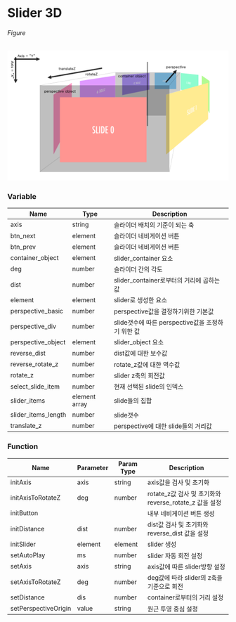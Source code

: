 # Slider 3D


###### Figure

![open-img](src/asset/illustration.png)


### Variable

| Name                | Type          | Description                                       |
|---------------------|---------------|---------------------------------------------------|
| axis                | string        | 슬라이더 배치의 기준이 되는 축                    |
| btn_next            | element       | 슬라이더 네비게이션 버튼                          |
| btn_prev            | element       | 슬라이더 네비게이션 버튼                          |
| container_object    | element       | slider_container 요소                             |
| deg                 | number        | 슬라이더 간의 각도                                |
| dist                | number        | slider_container로부터의 거리에 곱하는 값         |
| element             | element       | slider로 생성한 요소                              |
| perspective_basic   | number        | perspective값을 결정하기위한 기본값               |
| perspective_div     | number        | slide갯수에 따른 perspective값을 조정하기 위한 값 |
| perspective_object  | element       | slider_object 요소                                |
| reverse_dist        | number        | dist값에 대한 보수값                              |
| reverse_rotate_z    | number        | rotate_z값에 대한 역수값                          |
| rotate_z            | number        | slider z축의 회전값                               |
| select_slide_item   | number        | 현재 선택된 slide의 인덱스                        |
| slider_items        | element array | slide들의 집합                                    |
| slider_items_length | number        | slide갯수                                         |
| translate_z         | number        | perspective에 대한 slide들의 거리값               |


### Function

| Name                 | Parameter | Param Type | Description                                            |
|----------------------|-----------|------------|--------------------------------------------------------|
| initAxis             | axis      | string     | axis값을 검사 및 초기화                                |
| initAxisToRotateZ    | deg       | number     | rotate_z값 검사 및 초기화와 reverse_rotate_z 값을 설정 |
| initButton           |           |            | 내부 네비게이션 버튼 생성                              |
| initDistance         | dist      | number     | dist값 검사 및 초기화와 reverse_dist 값을 설정         |
| initSlider           | element   | element    | slider 생성                                            |
| setAutoPlay          | ms        | number     | slider 자동 회전 설정                                  |
| setAxis              | axis      | string     | axis값에 따른 slider방향 설정                          |
| setAxisToRotateZ     | deg       | number     | deg값에 따라 slider의 z축을 기준으로 회전              |
| setDistance          | dis       | number     | container로부터의 거리 설정                            |
| setPerspectiveOrigin | value     | string     | 원근 투영 중심 설정                                    |